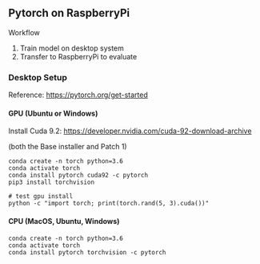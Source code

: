 ## Pytorch on RaspberryPi

Workflow

1. Train model on desktop system
2. Transfer to RaspberryPi to evaluate

### Desktop Setup

Reference: https://pytorch.org/get-started

#### GPU (Ubuntu or Windows)

Install Cuda 9.2:
https://developer.nvidia.com/cuda-92-download-archive

(both the Base installer and Patch 1)

```
conda create -n torch python=3.6
conda activate torch
conda install pytorch cuda92 -c pytorch
pip3 install torchvision

# test gpu install
python -c "import torch; print(torch.rand(5, 3).cuda())"
```

#### CPU (MacOS, Ubuntu, Windows)

```
conda create -n torch python=3.6
conda activate torch
conda install pytorch torchvision -c pytorch
```